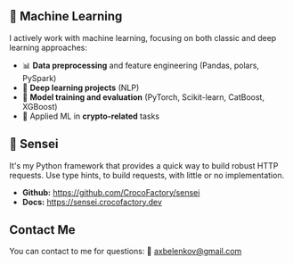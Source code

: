 ## 🤖 Machine Learning

I actively work with machine learning, focusing on both classic and deep learning approaches:

* 📊 **Data preprocessing** and feature engineering (Pandas, polars, PySpark)
* 🧠 **Deep learning projects** (NLP)
* 🎯 **Model training and evaluation** (PyTorch, Scikit-learn, CatBoost, XGBoost)
* 🧪 Applied ML in **crypto-related** tasks
         
## 🥷 Sensei 

It's my Python framework that provides a quick way to build robust HTTP requests. Use type hints, to build requests, with 
little or no implementation.

- **Github:** https://github.com/CrocoFactory/sensei
- **Docs:** https://sensei.crocofactory.dev

## Contact Me
You can contact to me for questions:
📧 [axbelenkov@gmail.com](mailto:axbelenkov@gmail.com)
